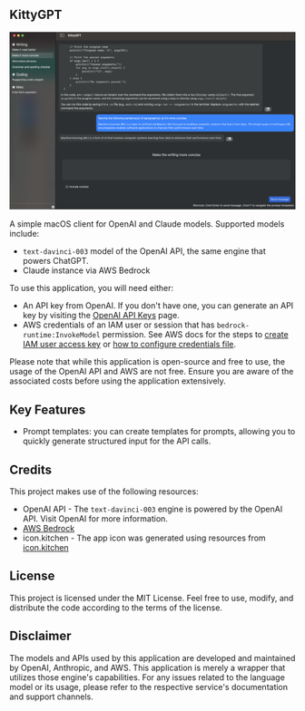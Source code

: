 ## KittyGPT

![Screenshot](screenshot.png)

A simple macOS client for OpenAI and Claude models. Supported models include:
* `text-davinci-003` model of the OpenAI API, the same engine that powers ChatGPT. 
* Claude instance via AWS Bedrock

To use this application, you will need either:
* An API key from OpenAI. If you don't have one, you can generate an API key by visiting 
the [OpenAI API Keys](https://platform.openai.com/account/api-keys) page.
* AWS credentials of an IAM user or session that has `bedrock-runtime:InvokeModel` permission. See 
AWS docs for the steps to [create IAM user access key](https://docs.aws.amazon.com/IAM/latest/UserGuide/id_credentials_access-keys.html#Using_CreateAccessKey)
or [how to configure credentials file](https://docs.aws.amazon.com/cli/latest/userguide/cli-configure-files.html).

Please note that while this application is open-source and free to use, the usage of the OpenAI API and AWS are not free. Ensure 
you are aware of the associated costs before using the application extensively.

## Key Features

* Prompt templates: you can create templates for prompts, allowing you to quickly generate structured input for the 
  API calls.

## Credits

This project makes use of the following resources:

* OpenAI API - The `text-davinci-003` engine is powered by the OpenAI API. Visit OpenAI for more information.
* [AWS Bedrock](https://aws.amazon.com/bedrock/) 
* icon.kitchen - The app icon was generated using resources from [icon.kitchen](https://icon.kitchen/)


## License

This project is licensed under the MIT License. Feel free to use, modify, and distribute the code according to the terms of the license.


## Disclaimer

The models and APIs used by this application are developed and maintained by OpenAI, Anthropic, and AWS. This application is merely 
a wrapper that utilizes those engine's capabilities. For any issues related to the language model or its usage, please refer to the 
respective service's documentation and support channels.
